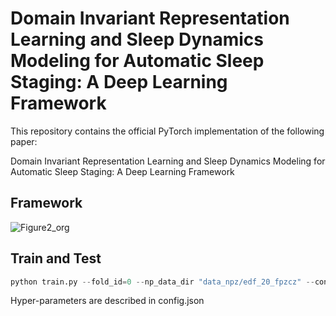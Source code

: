 # Domain Invariant Representation Learning and Sleep Dynamics Modeling for Automatic Sleep Staging: A Deep Learning Framework

This repository contains the official PyTorch implementation of the following paper:

Domain Invariant Representation Learning and Sleep Dynamics Modeling for Automatic Sleep Staging: A Deep Learning Framework


## Framework
![Figure2_org](https://user-images.githubusercontent.com/39074545/208546254-11d0bcb9-a573-43ab-9ef6-6039760112bc.png)


## Train and Test
```python 
python train.py --fold_id=0 --np_data_dir "data_npz/edf_20_fpzcz" --config "config.json"
```
Hyper-parameters are described in config.json
